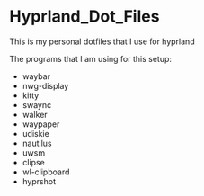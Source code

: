 # Hyprland_Dot_Files
This is my personal dotfiles that I use for hyprland 


The programs that I am using for this setup:

- waybar
- nwg-display
- kitty
- swaync
- walker
- waypaper
- udiskie
- nautilus
- uwsm
- clipse
- wl-clipboard
- hyprshot
  
